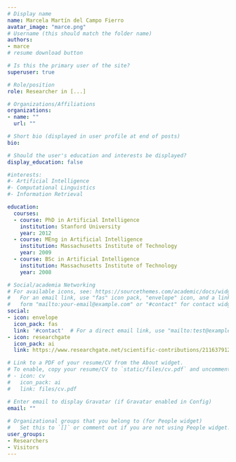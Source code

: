 ```yaml
---
# Display name
name: Marcela Martín del Campo Fierro
avatar_image: "marce.png"
# Username (this should match the folder name)
authors:
- marce
# resume download button

# Is this the primary user of the site?
superuser: true

# Role/position
role: Researcher in [...]

# Organizations/Affiliations
organizations:
- name: ""
  url: ""

# Short bio (displayed in user profile at end of posts)
bio: 

# Should the user's education and interests be displayed?
display_education: false

#interests:
#- Artificial Intelligence
#- Computational Linguistics
#- Information Retrieval

education:
  courses:
  - course: PhD in Artificial Intelligence
    institution: Stanford University
    year: 2012
  - course: MEng in Artificial Intelligence
    institution: Massachusetts Institute of Technology
    year: 2009
  - course: BSc in Artificial Intelligence
    institution: Massachusetts Institute of Technology
    year: 2008

# Social/academia Networking
# For available icons, see: https://sourcethemes.com/academic/docs/widgets/#icons
#   For an email link, use "fas" icon pack, "envelope" icon, and a link in the
#   form "mailto:your-email@example.com" or "#contact" for contact widget.
social:
- icon: envelope
  icon_pack: fas
  link: '#contact'  # For a direct email link, use "mailto:test@example.org".
- icon: researchgate
  icon_pack: ai
  link: https://www.researchgate.net/scientific-contributions/2116379122_Marcela_Martin-del-Campo

# Link to a PDF of your resume/CV from the About widget.
# To enable, copy your resume/CV to `static/files/cv.pdf` and uncomment the lines below.  
# - icon: cv
#   icon_pack: ai
#   link: files/cv.pdf

# Enter email to display Gravatar (if Gravatar enabled in Config)
email: ""
  
# Organizational groups that you belong to (for People widget)
#   Set this to `[]` or comment out if you are not using People widget.  
user_groups:
- Researchers
- Visitors
---
```

